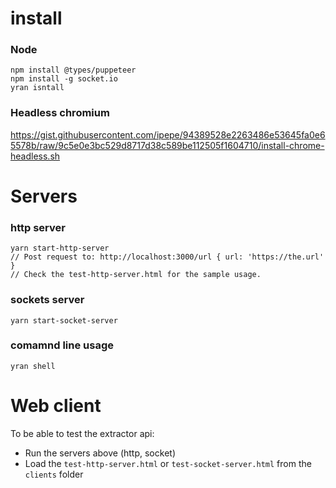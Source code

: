 # install

### Node
```
npm install @types/puppeteer
npm install -g socket.io
yran isntall
```

### Headless chromium
https://gist.githubusercontent.com/ipepe/94389528e2263486e53645fa0e65578b/raw/9c5e0e3bc529d8717d38c589be112505f1604710/install-chrome-headless.sh

# Servers

### http server
```
yarn start-http-server
// Post request to: http://localhost:3000/url { url: 'https://the.url' }
// Check the test-http-server.html for the sample usage.
```

### sockets server
```
yarn start-socket-server
```

### comamnd line usage
```
yran shell
```

# Web client
To be able to test the extractor api:
- Run the servers above (http, socket)
- Load the `test-http-server.html` or `test-socket-server.html` from the `clients` folder
